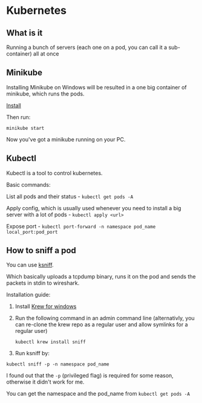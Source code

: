 # Kubernetes
## What is it
Running a bunch of servers (each one on a pod, you can call it a sub-container) all at once


## Minikube
Installing Minikube on Windows will be resulted in a one big container of minikube, which runs the pods.

[Install](https://minikube.sigs.k8s.io/docs/start/)

Then run:
```
minikube start
```

Now you've got a minikube running on your PC.

## Kubectl

Kubectl is a tool to control kubernetes.

Basic commands:

List all pods and their status - `kubectl get pods -A`

Apply config, which is usually used whenever you need to install a big server with a lot of pods - `kubectl apply <url>`

Expose port - `kubectl port-forward -n namespace pod_name local_port:pod_port`


## How to sniff a pod

You can use [ksniff](https://github.com/eldadru/ksniff).

Which basically uploads a tcpdump binary, runs it on the pod and sends the packets in stdin to wireshark.

Installation guide:

1. Install [Krew for windows](https://krew.sigs.k8s.io/docs/user-guide/setup/install/#windows)

2. Run the following command in an admin command line (alternativly, you can re-clone the krew repo as a regular user and allow symlinks for a regular user)

   ```
   kubectl krew install sniff
   ```

3. Run ksniff by:

  ```
  kubectl sniff -p -n namespace pod_name
  ```

  I found out that the `-p` (privileged flag) is required for some reason, otherwise it didn't work for me.
  
  You can get the namespace and the pod_name from `kubectl get pods -A`
